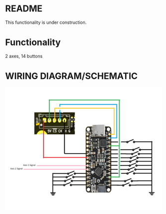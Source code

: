 # README
This functionality is under construction. 
# Functionality
2 axes, 14 buttons
# WIRING DIAGRAM/SCHEMATIC
![image](../Arduino-Only/images/ArduinoOnlyWiringDiagram.jpg)
